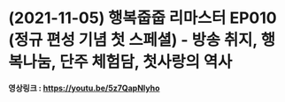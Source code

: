 # (2021-11-05) 행복줍줍 리마스터 EP010 (정규 편성 기념 첫 스페셜) - 방송 취지, 행복나눔, 단주 체험담,  첫사랑의 역사

**영상링크 : https://youtu.be/5z7QapNlyho**